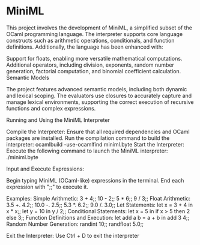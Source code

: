 # MiniML
This project involves the development of MiniML, a simplified subset of the OCaml programming language. The interpreter supports core language constructs such as arithmetic operations, conditionals, and function definitions. Additionally, the language has been enhanced with:

Support for floats, enabling more versatile mathematical computations.
Additional operators, including division, exponents, random number generation, factorial computation, and binomial coefficient calculation.
Semantic Models

The project features advanced semantic models, including both dynamic and lexical scoping. The evaluators use closures to accurately capture and manage lexical environments, supporting the correct execution of recursive functions and complex expressions.


Running and Using the MiniML Interpreter

Compile the Interpreter:
Ensure that all required dependencies and OCaml packages are installed.
Run the compilation command to build the interpreter:
  ocamlbuild -use-ocamlfind miniml.byte
Start the Interpreter:
Execute the following command to launch the MiniML interpreter:
  ./miniml.byte

Input and Execute Expressions:

Begin typing MiniML (OCaml-like) expressions in the terminal.
End each expression with ";;" to execute it.

Examples:
  Simple Arithmetic:
    3 + 4;;
    10 - 2;;
    5 * 6;;
    9 / 3;;
  Float Arithmetic:
    3.5 +. 4.2;;
    10.0 -. 2.5;;
    5.3 *. 6.2;;
    9.0 /. 3.0;;
  Let Statements:
    let x = 3 + 4 in x * x;;
    let y = 10 in y / 2;;
  Conditional Statements:
    let x = 5 in if x > 5 then 2 else 3;;
  Function Definitions and Execution:
    let add a b = a + b in add 3 4;;
  Random Number Generation:
    randint 10;;
    randfloat 5.0;;

Exit the Interpreter:
  Use Ctrl + D to exit the interpreter
    
